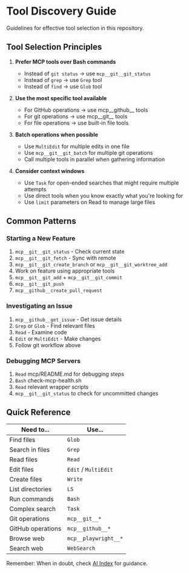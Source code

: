 # Tool Discovery Guide

Guidelines for effective tool selection in this repository.

## Tool Selection Principles

1. **Prefer MCP tools over Bash commands**
   - Instead of `git status` → use `mcp__git__git_status`
   - Instead of `grep` → use `Grep` tool
   - Instead of `find` → use `Glob` tool

2. **Use the most specific tool available**
   - For GitHub operations → use mcp__github__ tools
   - For git operations → use mcp__git__ tools
   - For file operations → use built-in file tools

3. **Batch operations when possible**
   - Use `MultiEdit` for multiple edits in one file
   - Use `mcp__git__git_batch` for multiple git operations
   - Call multiple tools in parallel when gathering information

4. **Consider context windows**
   - Use `Task` for open-ended searches that might require multiple attempts
   - Use direct tools when you know exactly what you're looking for
   - Use `limit` parameters on Read to manage large files

## Common Patterns

### Starting a New Feature
1. `mcp__git__git_status` - Check current state
2. `mcp__git__git_fetch` - Sync with remote
3. `mcp__git__git_create_branch` or `mcp__git__git_worktree_add`
4. Work on feature using appropriate tools
5. `mcp__git__git_add` + `mcp__git__git_commit`
6. `mcp__git__git_push`
7. `mcp__github__create_pull_request`

### Investigating an Issue
1. `mcp__github__get_issue` - Get issue details
2. `Grep` or `Glob` - Find relevant files
3. `Read` - Examine code
4. `Edit` or `MultiEdit` - Make changes
5. Follow git workflow above

### Debugging MCP Servers
1. `Read` mcp/README.md for debugging steps
2. `Bash` check-mcp-health.sh
3. `Read` relevant wrapper scripts
4. `mcp__git__git_status` to check for uncommitted changes

## Quick Reference

| Need to... | Use... |
|------------|--------|
| Find files | `Glob` |
| Search in files | `Grep` |
| Read files | `Read` |
| Edit files | `Edit` / `MultiEdit` |
| Create files | `Write` |
| List directories | `LS` |
| Run commands | `Bash` |
| Complex search | `Task` |
| Git operations | `mcp__git__*` |
| GitHub operations | `mcp__github__*` |
| Browse web | `mcp__playwright__*` |
| Search web | `WebSearch` |

Remember: When in doubt, check [AI Index](../knowledge/ai-index.md) for guidance.